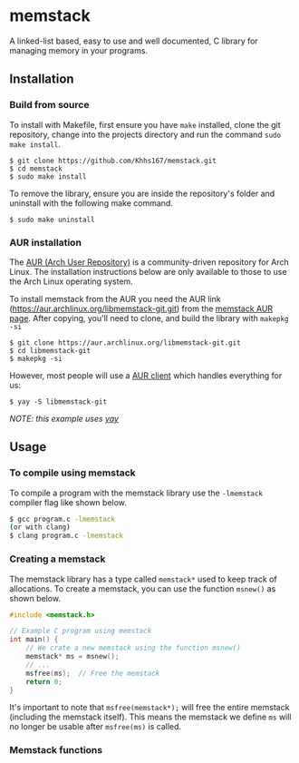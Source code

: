 # memstack
A linked-list based, easy to use and well documented, C library for managing memory in your programs.

## Installation

### Build from source
To install with Makefile, first ensure you have `make` installed, clone the git repository, change into the projects directory and run the command `sudo make install`.
```
$ git clone https://github.com/Khhs167/memstack.git
$ cd memstack
$ sudo make install
```
To remove the library, ensure you are inside the repository's folder and uninstall with the following make command.
```
$ sudo make uninstall
```

### AUR installation
The [AUR (Arch User Repository)](https://aur.archlinux.org/) is a community-driven repository for Arch Linux. 
The installation instructions below are only available to those to use the Arch Linux operating system.

To install memstack from the AUR you need the AUR link (https://aur.archlinux.org/libmemstack-git.git) from the [memstack AUR page](https://aur.archlinux.org/packages/libmemstack-git).
After copying, you'll need to clone, and build the library with `makepkg -si`
```
$ git clone https://aur.archlinux.org/libmemstack-git.git
$ cd libmemstack-git
$ makepkg -si
```
However, most people will use a [AUR client](https://wiki.archlinux.org/title/AUR_helpers) which handles everything for us:
```
$ yay -S libmemstack-git
```
*NOTE: this example uses [yay](https://github.com/Jguer/yay)*

## Usage

### To compile using memstack
To compile a program with the memstack library use the `-lmemstack` compiler flag like shown below.
```sh 
$ gcc program.c -lmemstack
(or with clang)
$ clang program.c -lmemstack
```

### Creating a memstack
The memstack library has a type called `memstack*` used to keep track of allocations.
To create a memstack, you can use the function `msnew()` as shown below.
```c 
#include <memstack.h>

// Example C program using memstack
int main() {
    // We crate a new memstack using the function msnew()
    memstack* ms = msnew(); 
    // ... 
    msfree(ms);  // Free the memstack
    return 0;
}
```
It's important to note that `msfree(memstack*);` will free the entire memstack (including the memstack itself).
This means the memstack we define `ms` will no longer be usable after `msfree(ms)` is called.

### Memstack functions
